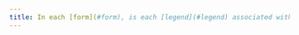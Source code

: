 ```yaml
---
title: In each [form](#form), is each [legend](#legend) associated with a group of [fields of same kind](#related-form-controls) relevant?
---
```

